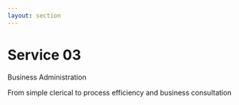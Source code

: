 ```yaml
---
layout: section
---
```


# Service 03
Business Administration

From simple clerical to process efficiency and business consultation